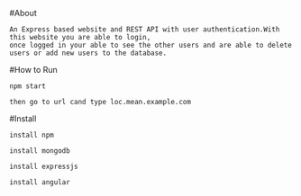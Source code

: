 #About
  
    An Express based website and REST API with user authentication.With this website you are able to login, 
    once logged in your able to see the other users and are able to delete users or add new users to the database.




#How to Run

    npm start

    then go to url cand type loc.mean.example.com





#Install

    install npm

    install mongodb

    install expressjs

    install angular





























